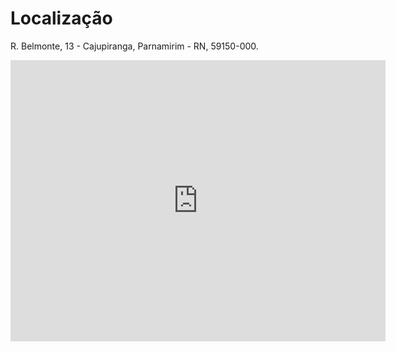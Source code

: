 # Localização

R. Belmonte, 13 - Cajupiranga, Parnamirim - RN, 59150-000.

<iframe src="https://www.google.com/maps/embed?pb=!1m18!1m12!1m3!1d3968.3242620458263!2d-35.263688591318385!3d-5.949979158478056!2m3!1f0!2f0!3f0!3m2!1i1024!2i768!4f13.1!3m3!1m2!1s0x7b257f94dac40e5%3A0x53cae3d3bb3c4ec9!2sEsc.%20Mun.%20e%20Centro%20de%20Forma%C3%A7%C3%A3o%20Prof.%20Joana%20Alves%20de%20Lima!5e0!3m2!1spt-PT!2sbr!4v1744782540320!5m2!1spt-PT!2sbr" width="600" height="450" style="border:0;" allowfullscreen="" loading="lazy" referrerpolicy="no-referrer-when-downgrade"></iframe>